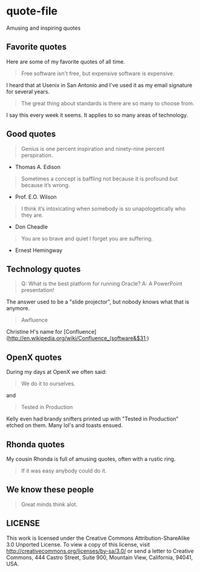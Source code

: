 quote-file
==========

Amusing and inspiring quotes

Favorite quotes
---------------

Here are some of my favorite quotes of all time.

> Free software isn't free, but expensive software is expensive.

I heard that at Usenix in San Antonio and I've used it as my email signature for several years.

> The great thing about standards is there are so many to choose from.

I say this every week it seems.  It applies to so many areas of technology.

Good quotes
-----------

> Genius is one percent inspiration and ninety-nine percent perspiration.

- Thomas A. Edison


> Some­times a concept is baffling not because it is profound but because it’s wrong.

- Prof. E.O. Wilson


> I think it’s intoxicating when somebody is so unapologetically who they are.

- Don Cheadle


> You are so brave and quiet I forget you are suffering.

- Ernest Hemingway


Technology quotes
-----------------

> Q: What is the best platform for running Oracle?
> A: A PowerPoint presentation!

The answer used to be a "slide projector", but nobody knows what that is anymore.

> Awfluence

Christine H's name for [Confluence](http://en.wikipedia.org/wiki/Confluence_(software&$31;)


OpenX quotes
------------

During my days at OpenX we often said:

> We do it to ourselves.

and

> Tested in Production

Kelly even had brandy snifters printed up with "Tested in Production" etched on them.  Many lol's and toasts ensued.

Rhonda quotes
-------------

My cousin Rhonda is full of amusing quotes, often with a rustic ring.

> If it was easy anybody could do it.

We know these people
--------------------

> Great minds think alot.

LICENSE
-------
This work is licensed under the Creative Commons Attribution-ShareAlike 3.0 Unported License. To view a copy of this license, visit http://creativecommons.org/licenses/by-sa/3.0/ or send a letter to Creative Commons, 444 Castro Street, Suite 900, Mountain View, California, 94041, USA.
